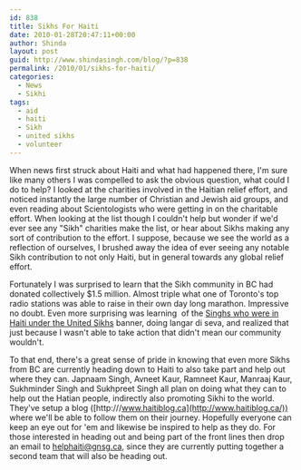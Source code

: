 ```yaml
---
id: 838
title: Sikhs For Haiti
date: 2010-01-28T20:47:11+00:00
author: Shinda
layout: post
guid: http://www.shindasingh.com/blog/?p=838
permalink: /2010/01/sikhs-for-haiti/
categories:
  - News
  - Sikhi
tags:
  - aid
  - haiti
  - Sikh
  - united sikhs
  - volunteer
---
```

<div id="_mcePaste" style="overflow: hidden; position: absolute; left: -10000px; top: 0px; width: 1px; height: 1px;">
  <a href="http://www.shindasingh.com/blog/wp-content/uploads/2010/01/img_1679.jpg"><img class="aligncenter size-thumbnail wp-image-843" title="img_1679" src="http://www.shindasingh.com/blog/wp-content/uploads/2010/01/img_1679-150x150.jpg" alt="img_1679" width="150" height="150" /></a>Sikhs 4 Haiti
</div>

<div id="_mcePaste" style="overflow: hidden; position: absolute; left: -10000px; top: 0px; width: 1px; height: 1px;">
  When news first struck about Haiti and what had happened there, I'm sure like many others I was compelled to ask the obvious question, what could I do to help? I looked at the charities involved in the Haitian relief effort, and noticed instantly the large number of Christian and jewish aid groups, and even reading about Scientologists who were getting in on the charitable effort. When looking at the list though I couldn't help but wonder if we'd ever see any "Sikh" charities make the list, or hear about Sikhs making any sort of contribution to the effort. I suppose, because we see the world as a reflection of ourselves, I brushed away the idea of ever seeing any notable Sikh contribution, to not only Haiti but in general towards any global relief effort.
</div>

<div id="_mcePaste" style="overflow: hidden; position: absolute; left: -10000px; top: 0px; width: 1px; height: 1px;">
  Fortunately I was surprised to learn that the Sikh community in BC, had donated collectively $1.5 million. Almost triple what one of Toronto's top radio stations was able to raise in their own day long marathon. Impressive no doubt. Even more surprising was learning  of the Singhs who left from Brampton to be in Haiti under the United Sikhs banner, doing langar di seva, and realized that just because I wasn't able to take action, that didn't mean our community wouldn't.
</div>

<div id="_mcePaste" style="overflow: hidden; position: absolute; left: -10000px; top: 0px; width: 1px; height: 1px;">
  To that end, there's a great sense of pride in knowing that even more Sikhs from BC are currently heading down to Haiti to also take part and help out where they can. Japnaam Singh, Avneet Kaur, Ramneet Kaur, Manraaj Kaur, Sukhminder Singh and Sukhpreet Singh all plan on doing what they can to help out the Hatian people, indirectly also promoting Sikhi to the world. They've setup a blog (http:///www.haitiblog.ca) where we'll be able to follow them on their journey. Hopefully everyone can keep an eye out for 'em and likewise be inspired to help as they do. For those interested in heading out and being part of the front lines then drop an email to helphaiti@gnsg.ca, since they are currently putting together a second team that will also be heading out.
</div>

When news first struck about Haiti and what had happened there, I'm sure like many others I was compelled to ask the obvious question, what could I do to help? I looked at the charities involved in the Haitian relief effort, and noticed instantly the large number of Christian and Jewish aid groups, and even reading about Scientologists who were getting in on the charitable effort. When looking at the list though I couldn't help but wonder if we'd ever see any "Sikh" charities make the list, or hear about Sikhs making any sort of contribution to the effort. I suppose, because we see the world as a reflection of ourselves, I brushed away the idea of ever seeing any notable Sikh contribution to not only Haiti, but in general towards any global relief effort.

Fortunately I was surprised to learn that the Sikh community in BC had donated collectively $1.5 million. Almost triple what one of Toronto's top radio stations was able to raise in their own day long marathon. Impressive no doubt. Even more surprising was learning  of the <a href="http://www.unitedsikhs.org/haitiearthquake/" target="_blank">Singhs who were in Haiti under the United Sikhs</a> banner, doing langar di seva, and realized that just because I wasn't able to take action that didn't mean our community wouldn't. 

</a>

 [](http://www.shindasingh.com/blog/wp-content/uploads/2010/01/img_1679.jpg)

 [](http://www.shindasingh.com/blog/wp-content/uploads/2010/01/img_1679.jpg)

 [](http://www.shindasingh.com/blog/wp-content/uploads/2010/01/img_1679.jpg)

 [](http://www.shindasingh.com/blog/wp-content/uploads/2010/01/img_1679.jpg)

To that end, there's a great sense of pride in knowing that even more Sikhs from BC are currently heading down to Haiti to also take part and help out where they can. Japnaam Singh, Avneet Kaur, Ramneet Kaur, Manraaj Kaur, Sukhminder Singh and Sukhpreet Singh all plan on doing what they can to help out the Hatian people, indirectly also promoting Sikhi to the world. They've setup a blog ([http:///www.haitiblog.ca](http://www.haitiblog.ca/)) where we'll be able to follow them on their journey. Hopefully everyone can keep an eye out for 'em and likewise be inspired to help as they do. For those interested in heading out and being part of the front lines then drop an email to <helphaiti@gnsg.ca>, since they are currently putting together a second team that will also be heading out.

<p style="text-align: center;">
  
</p>